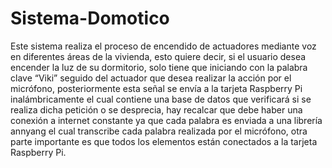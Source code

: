 # Sistema-Domotico
Este sistema realiza el proceso de encendido de actuadores mediante 
voz en diferentes áreas  de la vivienda,  esto quiere decir, si el 
usuario  desea encender  la  luz de su dormitorio, solo tiene que 
iniciando con la palabra clave “Viki” seguido del actuador que desea 
realizar la acción por  el micrófono, posteriormente esta señal  se 
envía a la tarjeta Raspberry Pi inalámbricamente el cual contiene 
una base de datos que verificará si se realiza dicha petición o se 
desprecia, hay recalcar  que  debe haber una conexión a internet 
constante ya  que cada palabra es enviada a una librería annyang 
el cual transcribe cada palabra realizada por el micrófono, 
otra parte importante es que  todos los  elementos  están 
conectados a la  tarjeta Raspberry Pi. 
